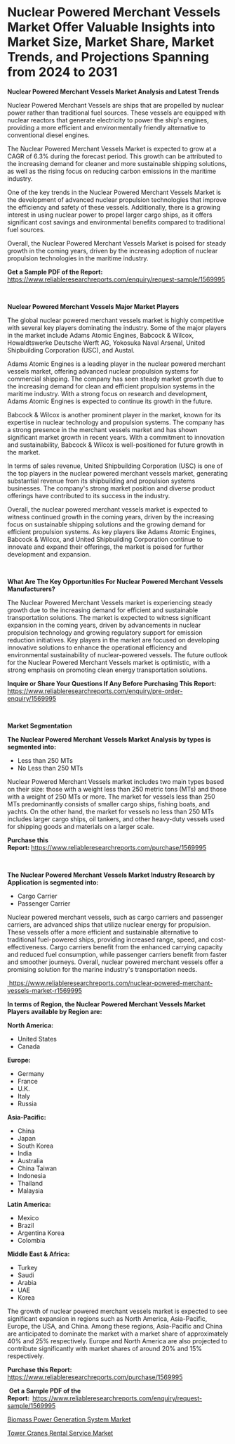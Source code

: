 <p><h1>Nuclear Powered Merchant Vessels Market Offer Valuable Insights into Market Size, Market Share, Market Trends, and Projections Spanning from 2024 to 2031</h1></p><p><strong>Nuclear Powered Merchant Vessels Market Analysis and Latest Trends</strong></p>
<p><p>Nuclear Powered Merchant Vessels are ships that are propelled by nuclear power rather than traditional fuel sources. These vessels are equipped with nuclear reactors that generate electricity to power the ship's engines, providing a more efficient and environmentally friendly alternative to conventional diesel engines.</p><p>The Nuclear Powered Merchant Vessels Market is expected to grow at a CAGR of 6.3% during the forecast period. This growth can be attributed to the increasing demand for cleaner and more sustainable shipping solutions, as well as the rising focus on reducing carbon emissions in the maritime industry. </p><p>One of the key trends in the Nuclear Powered Merchant Vessels Market is the development of advanced nuclear propulsion technologies that improve the efficiency and safety of these vessels. Additionally, there is a growing interest in using nuclear power to propel larger cargo ships, as it offers significant cost savings and environmental benefits compared to traditional fuel sources.</p><p>Overall, the Nuclear Powered Merchant Vessels Market is poised for steady growth in the coming years, driven by the increasing adoption of nuclear propulsion technologies in the maritime industry.</p></p>
<p><strong>Get a Sample PDF of the Report:&nbsp;</strong> <a href="https://www.reliableresearchreports.com/enquiry/request-sample/1569995">https://www.reliableresearchreports.com/enquiry/request-sample/1569995</a></p>
<p>&nbsp;</p>
<p><strong>Nuclear Powered Merchant Vessels Major Market Players</strong></p>
<p><p>The global nuclear powered merchant vessels market is highly competitive with several key players dominating the industry. Some of the major players in the market include Adams Atomic Engines, Babcock & Wilcox, Howaldtswerke Deutsche Werft AG, Yokosuka Naval Arsenal, United Shipbuilding Corporation (USC), and Austal.</p><p>Adams Atomic Engines is a leading player in the nuclear powered merchant vessels market, offering advanced nuclear propulsion systems for commercial shipping. The company has seen steady market growth due to the increasing demand for clean and efficient propulsion systems in the maritime industry. With a strong focus on research and development, Adams Atomic Engines is expected to continue its growth in the future.</p><p>Babcock & Wilcox is another prominent player in the market, known for its expertise in nuclear technology and propulsion systems. The company has a strong presence in the merchant vessels market and has shown significant market growth in recent years. With a commitment to innovation and sustainability, Babcock & Wilcox is well-positioned for future growth in the market.</p><p>In terms of sales revenue, United Shipbuilding Corporation (USC) is one of the top players in the nuclear powered merchant vessels market, generating substantial revenue from its shipbuilding and propulsion systems businesses. The company's strong market position and diverse product offerings have contributed to its success in the industry.</p><p>Overall, the nuclear powered merchant vessels market is expected to witness continued growth in the coming years, driven by the increasing focus on sustainable shipping solutions and the growing demand for efficient propulsion systems. As key players like Adams Atomic Engines, Babcock & Wilcox, and United Shipbuilding Corporation continue to innovate and expand their offerings, the market is poised for further development and expansion.</p></p>
<p>&nbsp;</p>
<p><strong>What Are The Key Opportunities For Nuclear Powered Merchant Vessels Manufacturers?</strong></p>
<p><p>The Nuclear Powered Merchant Vessels market is experiencing steady growth due to the increasing demand for efficient and sustainable transportation solutions. The market is expected to witness significant expansion in the coming years, driven by advancements in nuclear propulsion technology and growing regulatory support for emission reduction initiatives. Key players in the market are focused on developing innovative solutions to enhance the operational efficiency and environmental sustainability of nuclear-powered vessels. The future outlook for the Nuclear Powered Merchant Vessels market is optimistic, with a strong emphasis on promoting clean energy transportation solutions.</p></p>
<p><strong>Inquire or Share Your Questions If Any Before Purchasing This Report:</strong> <a href="https://www.reliableresearchreports.com/enquiry/pre-order-enquiry/1569995">https://www.reliableresearchreports.com/enquiry/pre-order-enquiry/1569995</a></p>
<p>&nbsp;</p>
<p><strong>Market Segmentation</strong></p>
<p><strong>The Nuclear Powered Merchant Vessels Market Analysis by types is segmented into:</strong></p>
<p><ul><li>Less than 250 MTs</li><li>No Less than 250 MTs</li></ul></p>
<p><p>Nuclear Powered Merchant Vessels market includes two main types based on their size: those with a weight less than 250 metric tons (MTs) and those with a weight of 250 MTs or more. The market for vessels less than 250 MTs predominantly consists of smaller cargo ships, fishing boats, and yachts. On the other hand, the market for vessels no less than 250 MTs includes larger cargo ships, oil tankers, and other heavy-duty vessels used for shipping goods and materials on a larger scale.</p></p>
<p><strong>Purchase this Report:&nbsp;</strong><a href="https://www.reliableresearchreports.com/purchase/1569995">https://www.reliableresearchreports.com/purchase/1569995</a></p>
<p>&nbsp;</p>
<p><strong>The Nuclear Powered Merchant Vessels Market Industry Research by Application is segmented into:</strong></p>
<p><ul><li>Cargo Carrier</li><li>Passenger Carrier</li></ul></p>
<p><p>Nuclear powered merchant vessels, such as cargo carriers and passenger carriers, are advanced ships that utilize nuclear energy for propulsion. These vessels offer a more efficient and sustainable alternative to traditional fuel-powered ships, providing increased range, speed, and cost-effectiveness. Cargo carriers benefit from the enhanced carrying capacity and reduced fuel consumption, while passenger carriers benefit from faster and smoother journeys. Overall, nuclear powered merchant vessels offer a promising solution for the marine industry's transportation needs.</p></p>
<p><a href="https://www.reliableresearchreports.com/nuclear-powered-merchant-vessels-market-r1569995">&nbsp;https://www.reliableresearchreports.com/nuclear-powered-merchant-vessels-market-r1569995</a></p>
<p><strong>In terms of Region, the Nuclear Powered Merchant Vessels Market Players available by Region are:</strong></p>
<p>
    <p> <strong> North America: </strong>
        <ul>
            <li>United States</li>
            <li>Canada</li>
        </ul>
        </p> 
    <p> <strong> Europe: </strong>
        <ul>
            <li>Germany</li>
            <li>France</li>
            <li>U.K.</li>
            <li>Italy</li>
            <li>Russia</li>
        </ul>
        </p> 
    <p> <strong> Asia-Pacific: </strong>
        <ul>
            <li>China</li>
            <li>Japan</li>
            <li>South Korea</li>
            <li>India</li>
            <li>Australia</li>
            <li>China Taiwan</li>
            <li>Indonesia</li>
            <li>Thailand</li>
            <li>Malaysia</li>
        </ul>
        </p> 
    <p> <strong> Latin America: </strong>
        <ul>
            <li>Mexico</li>
            <li>Brazil</li>
            <li>Argentina Korea</li>
            <li>Colombia</li>
        </ul>
        </p> 
    <p> <strong> Middle East & Africa: </strong>
        <ul>
            <li>Turkey</li>
            <li>Saudi</li>
            <li>Arabia</li>
            <li>UAE</li>
            <li>Korea</li>
        </ul>
    </p>
    </p>
<p><p>The growth of nuclear powered merchant vessels market is expected to see significant expansion in regions such as North America, Asia-Pacific, Europe, the USA, and China. Among these regions, Asia-Pacific and China are anticipated to dominate the market with a market share of approximately 40% and 25% respectively. Europe and North America are also projected to contribute significantly with market shares of around 20% and 15% respectively.</p></p>
<p><strong>Purchase this Report: </strong><a href="https://www.reliableresearchreports.com/purchase/1569995">https://www.reliableresearchreports.com/purchase/1569995</a></p>
<p>&nbsp;<strong>Get a Sample PDF of the Report:&nbsp;&nbsp;</strong><a href="https://www.reliableresearchreports.com/enquiry/request-sample/1569995">https://www.reliableresearchreports.com/enquiry/request-sample/1569995</a></p>
<p><strong></strong></p>
<p><p><a href="https://github.com/DelaneyWill28/Market-Research-Report-List-1/blob/main/biomass-power-generation-system-market.md">Biomass Power Generation System Market</a></p><p><a href="https://issuu.com/reportprime-2/docs/tower-cranes-rental-service-market-size-2030.pptx">Tower Cranes Rental Service Market</a></p></p>